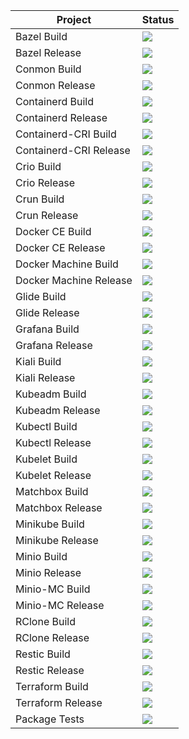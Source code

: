 Project | Status
------------ | -------------
Bazel Build| <a href="http://minicloud.parqtec.unicamp.br:60000/job/bazel-build"><img src="http://minicloud.parqtec.unicamp.br:60000/job/bazel-build/badge/icon?"></a>
Bazel Release | <a href="https://app.travis-ci.com/github/Unicamp-OpenPower/bazel-releases"><img src="https://app.travis-ci.com/Unicamp-OpenPower/bazel-releases.svg?branch=master"></a>
Conmon Build| <a href="https://app.travis-ci.com/github/Unicamp-OpenPower/conmon-build"><img src="https://app.travis-ci.com/Unicamp-OpenPower/conmon-build.svg?branch=main"></a>
Conmon Release| <a href="https://app.travis-ci.com/github/Unicamp-OpenPower/conmon-releases"><img src="https://app.travis-ci.com/Unicamp-OpenPower/conmon-releases.svg?branch=main"></a>
Containerd Build| <a href="https://app.travis-ci.com/github/Unicamp-OpenPower/containerd-build"><img src="https://app.travis-ci.com/Unicamp-OpenPower/containerd-build.svg?branch=master"></a>
Containerd Release| <a href="https://app.travis-ci.com/github/Unicamp-OpenPower/containerd-releases"><img src="https://app.travis-ci.com/Unicamp-OpenPower/containerd-releases.svg?branch=master"></a>
Containerd-CRI Build| <a href="http://minicloud.parqtec.unicamp.br:60000/job/containerd-cri-build"><img src="http://minicloud.parqtec.unicamp.br:60000/job/containerd-cri-build/badge/icon?"></a>
Containerd-CRI Release| <a href="http://minicloud.parqtec.unicamp.br:60000/job/containerd-cri-release/"><img src="http://minicloud.parqtec.unicamp.br:60000/job/containerd-cri-release/badge/icon?"></a>
Crio Build | <a href="https://app.travis-ci.com/github/Unicamp-OpenPower/crio-build"><img src="https://app.travis-ci.com/Unicamp-OpenPower/crio-build.svg?branch=main"></a>
Crio Release | <a href="https://app.travis-ci.com/github/Unicamp-OpenPower/crio-releases"><img src="https://app.travis-ci.com/Unicamp-OpenPower/crio-releases.svg?branch=main"></a>
Crun Build | <a href="https://app.travis-ci.com/github/Unicamp-OpenPower/crun-build"><img src="https://app.travis-ci.com/Unicamp-OpenPower/crun-build.svg?branch=main"></a>
Crun Release | <a href="https://app.travis-ci.com/github/Unicamp-OpenPower/crun-releases"><img src="https://app.travis-ci.com/Unicamp-OpenPower/crun-releases.svg?branch=main"></a>
Docker CE Build | <a href="http://minicloud.parqtec.unicamp.br:60000/job/docker-ce-build/"><img src="http://minicloud.parqtec.unicamp.br:60000/job/docker-ce-build/badge/icon?"></a>
Docker CE Release | <a href="http://minicloud.parqtec.unicamp.br:60000/job/docker-ce-releases/"><img src="http://minicloud.parqtec.unicamp.br:60000/job/docker-ce-releases/badge/icon?"></a>
Docker Machine Build | <a href="https://app.travis-ci.com/github/Unicamp-OpenPower/docker-machine-build"><img src="https://app.travis-ci.com/Unicamp-OpenPower/docker-machine-build.svg?branch=main"></a>
Docker Machine Release | <a href="https://app.travis-ci.com/github/Unicamp-OpenPower/docker-machine-releases"><img src="https://app.travis-ci.com/Unicamp-OpenPower/docker-machine-releases.svg?branch=main"></a>
Glide Build | <a href="https://app.travis-ci.com/github/Unicamp-OpenPower/glide-build"><img src="https://app.travis-ci.com/Unicamp-OpenPower/glide-build.svg?branch=master"></a>
Glide Release | <a href="https://app.travis-ci.com/github/Unicamp-OpenPower/glide-releases"><img src="https://app.travis-ci.com/Unicamp-OpenPower/glide-releases.svg?branch=master"></a>
Grafana Build | <a href="http://minicloud.parqtec.unicamp.br:60000/job/grafana-build"><img src="http://minicloud.parqtec.unicamp.br:60000/job/grafana-build/badge/icon?"></a>
Grafana Release | <a href="http://minicloud.parqtec.unicamp.br:60000/job/grafana-releases"><img src="http://minicloud.parqtec.unicamp.br:60000/job/grafana-releases/badge/icon?"></a>
Kiali Build | <a href="https://app.travis-ci.com/github/Unicamp-OpenPower/kiali-build"><img src="https://app.travis-ci.com/Unicamp-OpenPower/kiali-build.svg?branch=master"></a>
Kiali Release | <a href="https://app.travis-ci.com/github/Unicamp-OpenPower/kiali-releases"><img src="https://app.travis-ci.com/Unicamp-OpenPower/kiali-releases.svg?branch=master"></a>
Kubeadm Build | <a href="https://app.travis-ci.com/github/Unicamp-OpenPower/kubeadm-build"><img src="https://app.travis-ci.com/Unicamp-OpenPower/kubeadm-build.svg?branch=master"></a>
Kubeadm Release | <a href="https://app.travis-ci.com/github/Unicamp-OpenPower/kubeadm-releases"><img src="https://app.travis-ci.com/Unicamp-OpenPower/kubeadm-releases.svg?branch=master"></a>
Kubectl Build | <a href="https://app.travis-ci.com/github/Unicamp-OpenPower/kubectl-build"><img src="https://app.travis-ci.com/Unicamp-OpenPower/kubectl-build.svg?branch=master"></a>
Kubectl Release | <a href="https://app.travis-ci.com/github/Unicamp-OpenPower/kubectl-releases"><img src="https://app.travis-ci.com/Unicamp-OpenPower/kubectl-releases.svg?branch=master"></a>
Kubelet Build | <a href="https://app.travis-ci.com/github/Unicamp-OpenPower/kubelet-build"><img src="https://app.travis-ci.com/Unicamp-OpenPower/kubelet-build.svg?branch=main"></a>
Kubelet Release | <a href="https://app.travis-ci.com/github/Unicamp-OpenPower/kubelet-releases"><img src="https://app.travis-ci.com/Unicamp-OpenPower/kubelet-releases.svg?branch=main"></a>
Matchbox Build | <a href="https://app.travis-ci.com/github/Unicamp-OpenPower/matchbox-builds"><img src="https://app.travis-ci.com/Unicamp-OpenPower/matchbox-builds.svg?branch=master"></a>
Matchbox Release | <a href="https://app.travis-ci.com/github/Unicamp-OpenPower/matchbox-releases"><img src="https://app.travis-ci.com/Unicamp-OpenPower/matchbox-releases.svg?branch=master"></a>
Minikube Build | <a href="https://app.travis-ci.com/github/Unicamp-OpenPower/minikube-build"><img src="https://app.travis-ci.com/Unicamp-OpenPower/minikube-build.svg?branch=master"></a>
Minikube Release | <a href="https://app.travis-ci.com/github/Unicamp-OpenPower/minikube-releases"><img src="https://app.travis-ci.com/Unicamp-OpenPower/minikube-releases.svg?branch=master"></a>
Minio Build | <a href="https://app.travis-ci.com/github/Unicamp-OpenPower/minio-build"><img src="https://app.travis-ci.com/Unicamp-OpenPower/minio-build.svg?branch=master"></a>
Minio Release | <a href="https://app.travis-ci.com/github/Unicamp-OpenPower/minio-releases"><img src="https://app.travis-ci.com/Unicamp-OpenPower/minio-releases.svg?branch=master"></a>
Minio-MC Build | <a href="https://app.travis-ci.com/github/Unicamp-OpenPower/minio-mc-build"><img src="https://app.travis-ci.com/Unicamp-OpenPower/minio-mc-build.svg?branch=master"></a>
Minio-MC Release | <a href="https://app.travis-ci.com/github/Unicamp-OpenPower/minio-mc-releases"><img src="https://app.travis-ci.com/Unicamp-OpenPower/minio-mc-releases.svg?branch=master"></a>
RClone Build | <a href="https://app.travis-ci.com/github/Unicamp-OpenPower/rclone-build"><img src="https://app.travis-ci.com/Unicamp-OpenPower/rclone-build.svg?branch=master"></a>
RClone Release | <a href="https://app.travis-ci.com/github/Unicamp-OpenPower/rclone-releases"><img src="https://app.travis-ci.com/Unicamp-OpenPower/rclone-releases.svg?branch=master"></a>
Restic Build | <a href="https://app.travis-ci.com/github/Unicamp-OpenPower/restic-build"><img src="https://app.travis-ci.com/Unicamp-OpenPower/restic-build.svg?token=9wq3bUS8Ba3cd7y7nMBu&branch=master"></a>
Restic Release | <a href="https://app.travis-ci.com/github/Unicamp-OpenPower/restic-releases"><img src="https://app.travis-ci.com/Unicamp-OpenPower/restic-releases.svg?token=Tyii1MpzYjhv5qLLQWj5&branch=master"></a>
Terraform Build | <a href="https://app.travis-ci.com/github/Unicamp-OpenPower/terraform-build"><img src="https://app.travis-ci.com/Unicamp-OpenPower/terraform-build.svg?branch=master"></a>
Terraform Release | <a href="https://app.travis-ci.com/github/Unicamp-OpenPower/terraform-releases"><img src="https://app.travis-ci.com/Unicamp-OpenPower/terraform-releases.svg?branch=master"></a>
Package Tests | <a href="https://app.travis-ci.com/github/Unicamp-OpenPower/package-test"><img src="https://app.travis-ci.com/Unicamp-OpenPower/package-test.svg?branch=master"></a>
